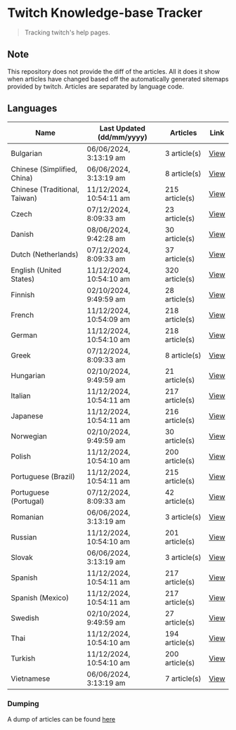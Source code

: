 # Twitch Knowledge-base Tracker
> Tracking twitch's help pages. 

## Note
This repository does not provide the diff of the articles. All it does it show when articles have changed based
off the automatically generated sitemaps provided by twitch. Articles are separated by language code.

## Languages

| Name                          | Last Updated (dd/mm/yyyy) | Articles       | Link                   |
|-------------------------------|---------------------------|----------------|------------------------|
| Bulgarian                     | 06/06/2024, 3:13:19 am    | 3 article(s)   | [View](docs/bg.md)     |
| Chinese (Simplified, China)   | 06/06/2024, 3:13:19 am    | 8 article(s)   | [View](docs/zh_CN.md)  |
| Chinese (Traditional, Taiwan) | 11/12/2024, 10:54:11 am   | 215 article(s) | [View](docs/zh_TW.md)  |
| Czech                         | 07/12/2024, 8:09:33 am    | 23 article(s)  | [View](docs/cs.md)     |
| Danish                        | 08/06/2024, 9:42:28 am    | 30 article(s)  | [View](docs/da.md)     |
| Dutch (Netherlands)           | 07/12/2024, 8:09:33 am    | 37 article(s)  | [View](docs/nl_NL.md)  |
| English (United States)       | 11/12/2024, 10:54:10 am   | 320 article(s) | [View](docs/en_US.md)  |
| Finnish                       | 02/10/2024, 9:49:59 am    | 28 article(s)  | [View](docs/fi.md)     |
| French                        | 11/12/2024, 10:54:09 am   | 218 article(s) | [View](docs/fr.md)     |
| German                        | 11/12/2024, 10:54:10 am   | 218 article(s) | [View](docs/de.md)     |
| Greek                         | 07/12/2024, 8:09:33 am    | 8 article(s)   | [View](docs/el.md)     |
| Hungarian                     | 02/10/2024, 9:49:59 am    | 21 article(s)  | [View](docs/hu.md)     |
| Italian                       | 11/12/2024, 10:54:11 am   | 217 article(s) | [View](docs/it.md)     |
| Japanese                      | 11/12/2024, 10:54:11 am   | 216 article(s) | [View](docs/ja.md)     |
| Norwegian                     | 02/10/2024, 9:49:59 am    | 30 article(s)  | [View](docs/no.md)     |
| Polish                        | 11/12/2024, 10:54:10 am   | 200 article(s) | [View](docs/pl.md)     |
| Portuguese (Brazil)           | 11/12/2024, 10:54:11 am   | 215 article(s) | [View](docs/pt_BR.md)  |
| Portuguese (Portugal)         | 07/12/2024, 8:09:33 am    | 42 article(s)  | [View](docs/pt_PT.md)  |
| Romanian                      | 06/06/2024, 3:13:19 am    | 3 article(s)   | [View](docs/ro.md)     |
| Russian                       | 11/12/2024, 10:54:10 am   | 201 article(s) | [View](docs/ru.md)     |
| Slovak                        | 06/06/2024, 3:13:19 am    | 3 article(s)   | [View](docs/sk.md)     |
| Spanish                       | 11/12/2024, 10:54:11 am   | 217 article(s) | [View](docs/es.md)     |
| Spanish (Mexico)              | 11/12/2024, 10:54:11 am   | 217 article(s) | [View](docs/es_MX.md)  |
| Swedish                       | 02/10/2024, 9:49:59 am    | 27 article(s)  | [View](docs/sv.md)     |
| Thai                          | 11/12/2024, 10:54:10 am   | 194 article(s) | [View](docs/th.md)     |
| Turkish                       | 11/12/2024, 10:54:10 am   | 200 article(s) | [View](docs/tr.md)     |
| Vietnamese                    | 06/06/2024, 3:13:19 am    | 7 article(s)   | [View](docs/vi.md)     |

### Dumping
A dump of articles can be found [here](docs/RAW.md)
